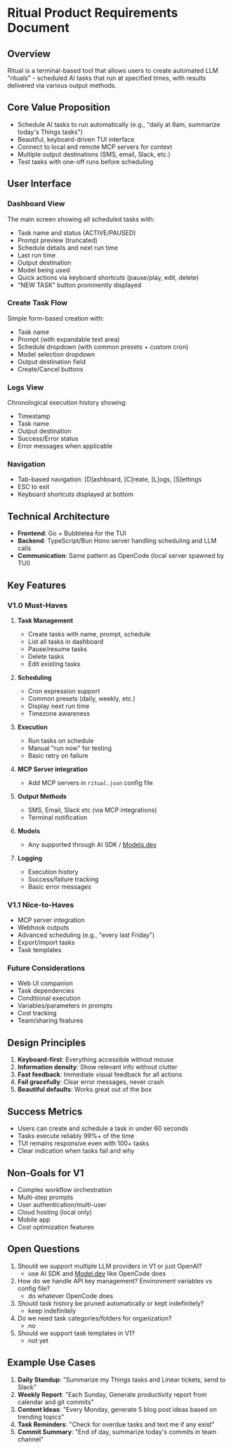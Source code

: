 # Ritual Product Requirements Document

## Overview

Ritual is a terminal-based tool that allows users to create automated LLM "rituals" - scheduled AI tasks that run at specified times, with results delivered via various output methods.

## Core Value Proposition

- Schedule AI tasks to run automatically (e.g., "daily at 8am, summarize today's Things tasks")
- Beautiful, keyboard-driven TUI interface
- Connect to local and remote MCP servers for context
- Multiple output destinations (SMS, email, Slack, etc.)
- Test tasks with one-off runs before scheduling

## User Interface

### Dashboard View

The main screen showing all scheduled tasks with:

- Task name and status (ACTIVE/PAUSED)
- Prompt preview (truncated)
- Schedule details and next run time
- Last run time
- Output destination
- Model being used
- Quick actions via keyboard shortcuts (pause/play, edit, delete)
- "NEW TASK" button prominently displayed

### Create Task Flow

Simple form-based creation with:

- Task name
- Prompt (with expandable text area)
- Schedule dropdown (with common presets + custom cron)
- Model selection dropdown
- Output destination field
- Create/Cancel buttons

### Logs View

Chronological execution history showing:

- Timestamp
- Task name
- Output destination
- Success/Error status
- Error messages when applicable

### Navigation

- Tab-based navigation: [D]ashboard, [C]reate, [L]ogs, [S]ettings
- ESC to exit
- Keyboard shortcuts displayed at bottom

## Technical Architecture

- **Frontend**: Go + Bubbletea for the TUI
- **Backend**: TypeScript/Bun Hono server handling scheduling and LLM calls
- **Communication**: Same pattern as OpenCode (local server spawned by TUI)

## Key Features

### V1.0 Must-Haves

1. **Task Management**
   - Create tasks with name, prompt, schedule
   - List all tasks in dashboard
   - Pause/resume tasks
   - Delete tasks
   - Edit existing tasks

2. **Scheduling**
   - Cron expression support
   - Common presets (daily, weekly, etc.)
   - Display next run time
   - Timezone awareness

3. **Execution**
   - Run tasks on schedule
   - Manual "run now" for testing
   - Basic retry on failure

4. **MCP Server integration**
   - Add MCP servers in `ritual.json` config file

5. **Output Methods**
   - SMS, Email, Slack etc (via MCP integrations)
   - Terminal notification

6. **Models**
   - Any supported through AI SDK / [Models.dev](https://models.dev/)

7. **Logging**
   - Execution history
   - Success/failure tracking
   - Basic error messages

### V1.1 Nice-to-Haves

- MCP server integration
- Webhook outputs
- Advanced scheduling (e.g., "every last Friday")
- Export/import tasks
- Task templates

### Future Considerations

- Web UI companion
- Task dependencies
- Conditional execution
- Variables/parameters in prompts
- Cost tracking
- Team/sharing features

## Design Principles

1. **Keyboard-first**: Everything accessible without mouse
2. **Information density**: Show relevant info without clutter
3. **Fast feedback**: Immediate visual feedback for all actions
4. **Fail gracefully**: Clear error messages, never crash
5. **Beautiful defaults**: Works great out of the box

## Success Metrics

- Users can create and schedule a task in under 60 seconds
- Tasks execute reliably 99%+ of the time
- TUI remains responsive even with 100+ tasks
- Clear indication when tasks fail and why

## Non-Goals for V1

- Complex workflow orchestration
- Multi-step prompts
- User authentication/multi-user
- Cloud hosting (local only)
- Mobile app
- Cost optimization features

## Open Questions

1. Should we support multiple LLM providers in V1 or just OpenAI?
   - use AI SDK and [Model.dev](https://models.dev/) like OpenCode does
2. How do we handle API key management? Environment variables vs config file?
   - do whatever OpenCode does
3. Should task history be pruned automatically or kept indefinitely?
   - keep indefinitely
4. Do we need task categories/folders for organization?
   - no
5. Should we support task templates in V1?
   - not yet

## Example Use Cases

1. **Daily Standup**: "Summarize my Things tasks and Linear tickets, send to Slack"
2. **Weekly Report**: "Each Sunday, Generate productivity report from calendar and git commits"
3. **Content Ideas**: "Every Monday, generate 5 blog post ideas based on trending topics"
4. **Task Reminders**: "Check for overdue tasks and text me if any exist"
5. **Commit Summary**: "End of day, summarize today's commits in team channel"
